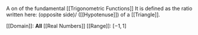 A on of the fundamental [[Trigonometric Functions]]
It is defined as the ratio written here: (opposite side)/ ([[Hypotenuse]]) of a [[Triangle]].

[[Domain]]: **All** [[Real Numbers]]
[[Range]]: $[-1,1]$
